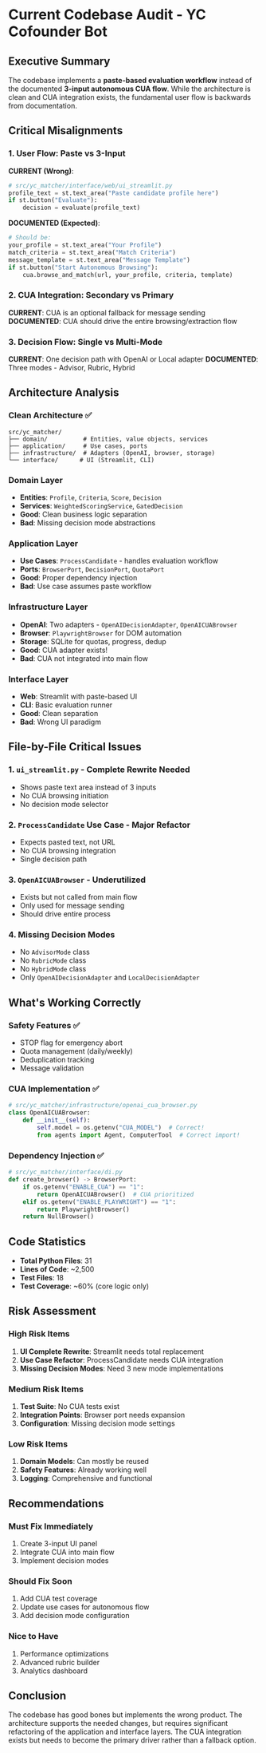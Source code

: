 # Current Codebase Audit - YC Cofounder Bot

## Executive Summary

The codebase implements a **paste-based evaluation workflow** instead of the documented **3-input autonomous CUA flow**. While the architecture is clean and CUA integration exists, the fundamental user flow is backwards from documentation.

## Critical Misalignments

### 1. User Flow: Paste vs 3-Input

**CURRENT (Wrong)**:
```python
# src/yc_matcher/interface/web/ui_streamlit.py
profile_text = st.text_area("Paste candidate profile here")
if st.button("Evaluate"):
    decision = evaluate(profile_text)
```

**DOCUMENTED (Expected)**:
```python
# Should be:
your_profile = st.text_area("Your Profile")
match_criteria = st.text_area("Match Criteria")  
message_template = st.text_area("Message Template")
if st.button("Start Autonomous Browsing"):
    cua.browse_and_match(url, your_profile, criteria, template)
```

### 2. CUA Integration: Secondary vs Primary

**CURRENT**: CUA is an optional fallback for message sending
**DOCUMENTED**: CUA should drive the entire browsing/extraction flow

### 3. Decision Flow: Single vs Multi-Mode

**CURRENT**: One decision path with OpenAI or Local adapter
**DOCUMENTED**: Three modes - Advisor, Rubric, Hybrid

## Architecture Analysis

### Clean Architecture ✅
```
src/yc_matcher/
├── domain/          # Entities, value objects, services
├── application/     # Use cases, ports
├── infrastructure/  # Adapters (OpenAI, browser, storage)
└── interface/      # UI (Streamlit, CLI)
```

### Domain Layer
- **Entities**: `Profile`, `Criteria`, `Score`, `Decision`
- **Services**: `WeightedScoringService`, `GatedDecision`
- **Good**: Clean business logic separation
- **Bad**: Missing decision mode abstractions

### Application Layer
- **Use Cases**: `ProcessCandidate` - handles evaluation workflow
- **Ports**: `BrowserPort`, `DecisionPort`, `QuotaPort`
- **Good**: Proper dependency injection
- **Bad**: Use case assumes paste workflow

### Infrastructure Layer
- **OpenAI**: Two adapters - `OpenAIDecisionAdapter`, `OpenAICUABrowser`
- **Browser**: `PlaywrightBrowser` for DOM automation
- **Storage**: SQLite for quotas, progress, dedup
- **Good**: CUA adapter exists!
- **Bad**: CUA not integrated into main flow

### Interface Layer
- **Web**: Streamlit with paste-based UI
- **CLI**: Basic evaluation runner
- **Good**: Clean separation
- **Bad**: Wrong UI paradigm

## File-by-File Critical Issues

### 1. `ui_streamlit.py` - Complete Rewrite Needed
- Shows paste text area instead of 3 inputs
- No CUA browsing initiation
- No decision mode selector

### 2. `ProcessCandidate` Use Case - Major Refactor
- Expects pasted text, not URL
- No CUA browsing integration
- Single decision path

### 3. `OpenAICUABrowser` - Underutilized
- Exists but not called from main flow
- Only used for message sending
- Should drive entire process

### 4. Missing Decision Modes
- No `AdvisorMode` class
- No `RubricMode` class
- No `HybridMode` class
- Only `OpenAIDecisionAdapter` and `LocalDecisionAdapter`

## What's Working Correctly

### Safety Features ✅
- STOP flag for emergency abort
- Quota management (daily/weekly)
- Deduplication tracking
- Message validation

### CUA Implementation ✅
```python
# src/yc_matcher/infrastructure/openai_cua_browser.py
class OpenAICUABrowser:
    def __init__(self):
        self.model = os.getenv("CUA_MODEL")  # Correct!
        from agents import Agent, ComputerTool  # Correct import!
```

### Dependency Injection ✅
```python
# src/yc_matcher/interface/di.py
def create_browser() -> BrowserPort:
    if os.getenv("ENABLE_CUA") == "1":
        return OpenAICUABrowser()  # CUA prioritized
    elif os.getenv("ENABLE_PLAYWRIGHT") == "1":
        return PlaywrightBrowser()
    return NullBrowser()
```

## Code Statistics

- **Total Python Files**: 31
- **Lines of Code**: ~2,500
- **Test Files**: 18
- **Test Coverage**: ~60% (core logic only)

## Risk Assessment

### High Risk Items
1. **UI Complete Rewrite**: Streamlit needs total replacement
2. **Use Case Refactor**: ProcessCandidate needs CUA integration
3. **Missing Decision Modes**: Need 3 new mode implementations

### Medium Risk Items
1. **Test Suite**: No CUA tests exist
2. **Integration Points**: Browser port needs expansion
3. **Configuration**: Missing decision mode settings

### Low Risk Items
1. **Domain Models**: Can mostly be reused
2. **Safety Features**: Already working well
3. **Logging**: Comprehensive and functional

## Recommendations

### Must Fix Immediately
1. Create 3-input UI panel
2. Integrate CUA into main flow
3. Implement decision modes

### Should Fix Soon
1. Add CUA test coverage
2. Update use cases for autonomous flow
3. Add decision mode configuration

### Nice to Have
1. Performance optimizations
2. Advanced rubric builder
3. Analytics dashboard

## Conclusion

The codebase has good bones but implements the wrong product. The architecture supports the needed changes, but requires significant refactoring of the application and interface layers. The CUA integration exists but needs to become the primary driver rather than a fallback option.
